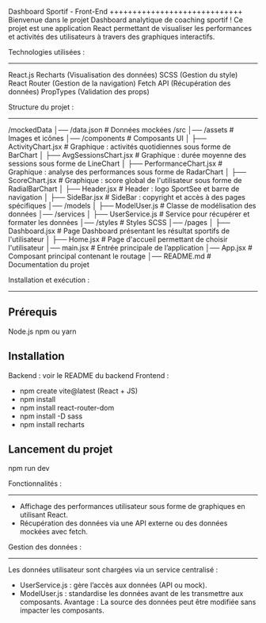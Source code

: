 Dashboard Sportif - Front-End
+++++++++++++++++++++++++++++
Bienvenue dans le projet Dashboard analytique de coaching sportif ! Ce projet est une application React permettant de visualiser les performances et activités des utilisateurs à travers des graphiques interactifs.

Technologies utilisées :
**********************
React.js
Recharts (Visualisation des données)
SCSS (Gestion du style)
React Router (Gestion de la navigation)
Fetch API (Récupération des données)
PropTypes (Validation des props)

Structure du projet :
*******************
/mockedData
│── /data.json                  # Données mockées
/src
│── /assets                     # Images et icônes
│── /components                 # Composants UI
│   ├── ActivityChart.jsx       # Graphique : activités quotidiennes sous forme de BarChart
│   ├── AvgSessionsChart.jsx    # Graphique : durée moyenne des sessions sous forme de LineChart
│   ├── PerformanceChart.jsx    # Graphique : analyse des performances sous forme de RadarChart
│   ├── ScoreChart.jsx          # Graphique : score global de l'utilisateur sous forme de RadialBarChart
│   ├── Header.jsx              # Header : logo SportSee et barre de navigation 
│   ├── SideBar.jsx             # SideBar : copyright et accès à des pages spécifiques
│── /models
│   ├── ModelUser.js            # Classe de modélisation des données
│── /services
│   ├── UserService.js          # Service pour récupérer et formater les données
│── /styles                     # Styles SCSS
│── /pages
│   ├── Dashboard.jsx           # Page Dashboard présentant les résultat sportifs de l'utilisateur
│   ├── Home.jsx                # Page d'accueil permettant de choisir l'utilisateur
│── main.jsx                    # Entrée principale de l’application
│── App.jsx                     # Composant principal contenant le routage
│── README.md                   # Documentation du projet

Installation et exécution :
*************************
Prérequis
---------
Node.js
npm ou yarn

Installation
------------
Backend : voir le README du backend
Frontend :
- npm create vite@latest (React + JS)
- npm install
- npm install react-router-dom
- npm install -D sass
- npm install recharts

Lancement du projet
-------------------
npm run dev

Fonctionnalités :
***************
- Affichage des performances utilisateur sous forme de graphiques en utilisant React.
- Récupération des données via une API externe ou des données mockées avec fetch.

Gestion des données :
*******************
Les données utilisateur sont chargées via un service centralisé :
- UserService.js : gère l’accès aux données (API ou mock).
- ModelUser.js : standardise les données avant de les transmettre aux composants.
Avantage : La source des données peut être modifiée sans impacter les composants.



